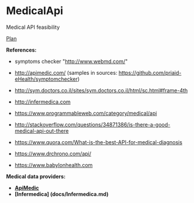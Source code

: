# MedicalApi
Medical API feasibility

[Plan](docs/plan.md)

<B>References:</B>

* symptoms checker "http://www.webmd.com/"
* http://apimedic.com/ (samples in sources: https://github.com/priaid-eHealth/symptomchecker)
* http://sym.doctors.co.il/sites/sym.doctors.co.il/html/sc.html#frame-4th
* http://infermedica.com

* https://www.programmableweb.com/category/medical/api
* http://stackoverflow.com/questions/34871386/is-there-a-good-medical-api-out-there
* https://www.quora.com/What-is-the-best-API-for-medical-diagnosis
* https://www.drchrono.com/api/

* https://www.babylonhealth.com

<B>Medical data providers:<B>

* [ApiMedic](docs/ApiMedic.md)
* [Infermedica] (docs/Infermedica.md)
